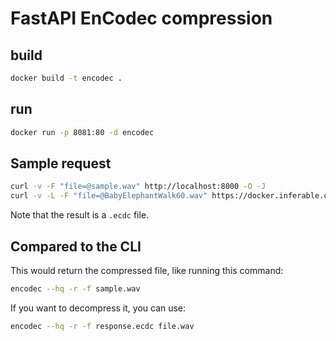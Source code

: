 # FastAPI EnCodec compression

## build

```bash
docker build -t encodec .
```

## run

```bash
docker run -p 8081:80 -d encodec
```

## Sample request

```bash
curl -v -F "file=@sample.wav" http://localhost:8000 -O -J
curl -v -L -F "file=@BabyElephantWalk60.wav" https://docker.inferable.cloud/ghcr.io/inferable/encodec:main -O -J
```
Note that the result is a `.ecdc` file.

## Compared to the CLI

This would return the compressed file, like running this command:

```bash
encodec --hq -r -f sample.wav
```

If you want to decompress it, you can use:

```bash
encodec --hq -r -f response.ecdc file.wav
```
